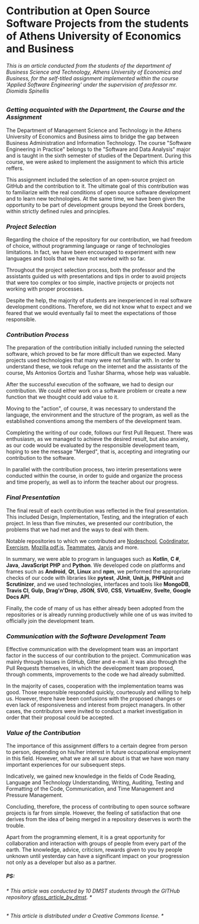 # Contribution at Open Source Software Projects from the students of Athens University of Economics and Business

###### *This is an article conducted from the students of the department of Business Science and Technology, Athens University of Economics and Business, for the self-titled assignment implemented within the course 'Applied Software Engineering' under the supervision of professor mr. Diomidis Spinellis*

### *Getting acquainted with the Department, the Course and the Assignment*
The Department of Management Science and Technology in the Athens University of Economics and Business aims to bridge the gap between Business Administration and Information Technology. The course "Software Engineering in Practice" belongs to the "Software and Data Analysis" major and is taught in the sixth semester of studies of the Department. During this course, we were asked to implement the assignment to which this article reffers.

This assignment included the selection of an open-source project on GitHub and the contribution to it. The ultimate goal of this contribution was to familiarize with the real conditions of open source software development and to learn new technologies. At the same time, we have been given the opportunity to be part of development groups beyond the Greek borders, within strictly defined rules and principles.

### *Project Selection*
Regarding the choice of the repository for our contribution, we had freedom of choice, without programming language or range of technologies limitations. In fact, we have been encouraged to experiment with new languages and tools that we have not worked with so far.

Throughout the project selection process, both the professor and the assistants guided us with presentations and tips in order to avoid projects that were too complex or too simple, inactive projects or projects not working with proper processes.

Despite the help, the majority of students are inexperienced in real software development conditions. Therefore, we did not know what to expect and we feared that we would eventually fail to meet the expectations of those responsible.

### *Contribution Process*
The preparation of the contribution initially included running the selected software, which proved to be far more difficult than we expected. Many projects used technologies that many were not familiar with. In order to understand these, we took refuge on the internet and the assistants of the course, Ms Antonios Gortzis and Tushar Sharma, whose help was valuable.

After the successful execution of the software, we had to design our contribution. We could either work on a software problem or create a new function that we thought could add value to it.

Moving to the "action", of course, it was necessary to understand the language, the environment and the structure of the program, as well as the established conventions among the members of the development team.

Completing the writing of our code, follows our first Pull Request. There was enthusiasm, as we managed to achieve the desired result, but also anxiety, as our code would be evaluated by the responsible development team, hoping to see the message "Merged", that is, accepting and integrating our contribution to the software.

In parallel with the contribution process, two interim presentations were conducted within the course, in order to guide and organize the process and time properly, as well as to inform the teacher about our progress.

### *Final Presentation*
The final result of each contribution was reflected in the final presentation. This included Design, Implementation, Testing, and the integration of each project. In less than five minutes, we presented our contribution, the problems that we had met and the ways to deal with them.

Notable repositories to which we contributed are  [Nodeschool](https://github.com/nodeschool/nodeschool.github.io), [Coördinator](https://github.com/spotify/coordinator), [Exercism](https://github.com/exercism/java), [Mozilla pdf.js](https://github.com/mozilla/pdf.js), [Teammates](https://github.com/TEAMMATES/teammates/), [Jarvis](https://github.com/sukeesh/Jarvis) and more.

In summary, we were able to program in languages such as **Kotlin**, **C #**, **Java**, **JavaScript** **PHP** and **Python**. We developed code on platforms and frames such as **Android**, **Qt**, **Linux** and **npm**, we performed the appropriate checks of our code with libraries like **pytest**, **JUnit**, **Unit.js**, **PHPUnit** and **Scrutinizer**, and we used technologies, interfaces and tools like **MongoDB**, **Travis CI**, **Gulp**, **Drag'n'Drop**, **JSON**, **SVG**, **CSS**, **VirtualEnv**, **Svelte**, **Google Docs API**.

Finally, the code of many of us has either already been adopted from the repositories or is already running productively while one of us was invited to officially join the development team.

### *Communication with the Software Development Team*
Effective communication with the development team was an important factor in the success of our contribution to the project. Communication was mainly through Issues in GitHub, Gitter and e-mail. It was also through the Pull Requests themselves, in which the development team proposed, through comments, improvements to the code we had already submitted.

In the majority of cases, cooperation with the implementation teams was good. Those responsible responded quickly, courteously and willing to help us. However, there have been confusions with the proposed changes or even lack of responsiveness and interest from project managers. In other cases, the contributors were invited to conduct a market investigation in order that their proposal could be accepted.

### *Value of the Contribution*
The importance of this assignment differs to a certain degree from person to person, depending on his/her interest in future occupational employment in this field. However, what we are all sure about is that we have won many important experiences for our subsequent steps.

Indicatively, we gained new knowledge in the fields of Code Reading, Language and Technology Understanding, Writing, Auditing, Testing and Formatting of the Code, Communication, and Time Management and Pressure Management.

Concluding, therefore, the process of contributing to open source software projects is far from simple. However, the feeling of satisfaction that one derives from the idea of ​​being merged in a repository deserves is worth the trouble.

Apart from the programming element, it is a great opportunity for collaboration and interaction with groups of people from every part of the earth. The knowledge, advice, criticism, rewards given to you by people unknown until yesterday can have a significant impact on your progression not only as a developer but also as a partner.

##### PS:
###### * This article was conducted by 10 DMST students through the GITHub repository [gfoss_article_by_dmst](https://github.com/zoekt/gfoss_article_by_dmst). *
###### * This article is distributed  under a Creative Commons license. *

